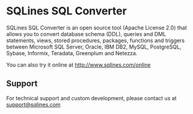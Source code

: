 # SQLines SQL Converter

SQLines SQL Converter is an open source tool (Apache License 2.0) that allows you to convert database schema (DDL), queries and DML statements, views, stored procedures, packages, functions and triggers between Microsoft SQL Server, Oracle, IBM DB2, MySQL, PostgreSQL, Sybase, Informix, Teradata, Greenplum and Netezza.

You can also try it online at http://www.sqlines.com/online

## Support

For technical support and custom development, please contact us at support@sqlines.com

